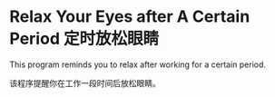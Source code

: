 # Relax Your Eyes after A Certain Period 定时放松眼睛

This program reminds you to relax after working for a certain period.

该程序提醒你在工作一段时间后放松眼睛。
